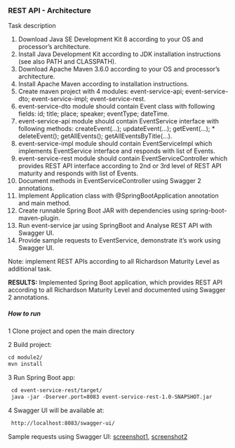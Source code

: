 ### REST API - Architecture

Task description
1. Download Java SE Development Kit 8 according to your OS and processor’s architecture.
2. Install Java Development Kit according to JDK installation instructions (see also PATH and CLASSPATH).
3. Download Apache Maven 3.6.0 according to your OS and processor’s architecture.
4. Install Apache Maven according to installation instructions.
5. Create maven project with 4 modules:
event-service-api;
event-service-dto; 
event-service-impl; 
event-service-rest.
6. event-service-dto module should contain Event class with following fields:
id;
title;
place;
speaker;
eventType;
dateTime.
7. event-service-api module should contain EventService interface with following methods:
createEvent(…);
updateEvent(…);
getEvent(…); * deleteEvent();
getAllEvents();
getAllEventsByTitle(…).
8. event-service-impl module should contain EventServiceImpl which implements EventService interface and responds with list of Events.
9. event-service-rest module should contain EventServiceController which provides REST API interface according to 2nd or 3rd level of REST API maturity and responds with list of Events.
10. Document methods in EventServiceController using Swagger 2 annotations.
11. Implement Application class with @SpringBootApplication annotation and main method.
12. Create runnable Spring Boot JAR with dependencies using spring-boot-maven-plugin.
13. Run event-service jar using SpringBoot and Analyse REST API with Swagger UI.
14. Provide sample requests to EventService, demonstrate it’s work using Swagger UI.

Note: implement REST APIs according to all Richardson Maturity Level as additional task.


**RESULTS:** Implemented Spring Boot application, which provides REST API according to all Richardson Maturity Level and documented using Swagger 2 annotations.

##### How to run
 1 Clone project and open the main directory
 
 2 Build project: 
 
 ```markdown
 cd module2/
 mvn install
 ```
 
 3 Run Spring Boot app: 
 ```markdown
  cd event-service-rest/target/
  java -jar -Dserver.port=8083 event-service-rest-1.0-SNAPSHOT.jar
  ```
  
  4 Swagger UI will be available at: 
   ```markdown
    http://localhost:8083/swagger-ui/
   ```
   
   Sample requests using Swagger UI: [screenshot1][1], [screenshot2][2]
   
   [1]: attachments/screenshot1.png
   [2]: attachments/screenshot2.png

